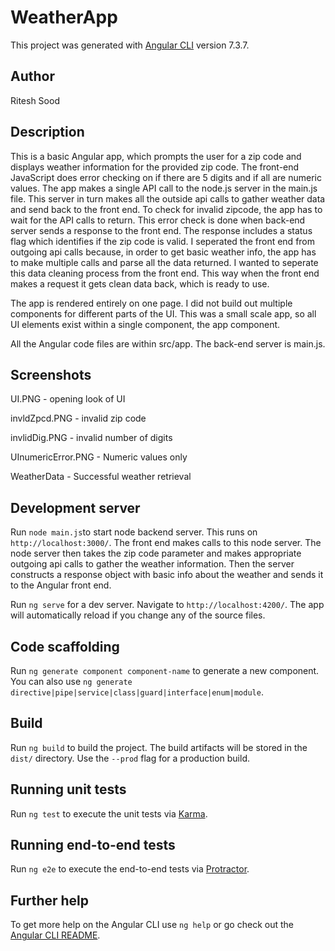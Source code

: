 # WeatherApp

This project was generated with [Angular CLI](https://github.com/angular/angular-cli) version 7.3.7.

## Author

Ritesh Sood

## Description

This is a basic Angular app, which prompts the user for a zip code and displays weather information for the provided zip code.
The front-end JavaScript does error checking on if there are 5 digits and if all are numeric values. The app makes a single API call to the node.js server in the main.js file. This server in turn makes all the outside api calls to gather weather data and send back to the front end. To check for invalid zipcode, the app has to wait for the API calls to return. This error check is done when back-end server sends a response to the front end. The response includes a status flag which identifies if the zip code is valid. I seperated the front end from outgoing api calls because, in order to get basic weather info, the app has to make multiple calls and parse all the data returned. I wanted to seperate this data cleaning process from the front end. This way when the front end makes a request it gets clean data back, which is ready to use.

The app is rendered entirely on one page. I did not build out multiple components for different parts of the UI. This was a small scale app, so all UI elements exist within a single component, the app component.

All the Angular code files are within src/app.
The back-end server is main.js.

## Screenshots

UI.PNG              - opening look of UI

invldZpcd.PNG       - invalid zip code

invlidDig.PNG       - invalid number of digits

UInumericError.PNG  - Numeric values only

WeatherData         - Successful weather retrieval


## Development server

Run `node main.js`to start node backend server. This runs on `http://localhost:3000/`. The front end makes calls to this node server. The node server then takes the zip code parameter and makes appropriate outgoing api calls to gather the weather information. Then the server constructs a response object with basic info about the weather and sends it to the Angular front end.

Run `ng serve` for a dev server. Navigate to `http://localhost:4200/`. The app will automatically reload if you change any of the source files.


## Code scaffolding

Run `ng generate component component-name` to generate a new component. You can also use `ng generate directive|pipe|service|class|guard|interface|enum|module`.

## Build

Run `ng build` to build the project. The build artifacts will be stored in the `dist/` directory. Use the `--prod` flag for a production build.

## Running unit tests

Run `ng test` to execute the unit tests via [Karma](https://karma-runner.github.io).

## Running end-to-end tests

Run `ng e2e` to execute the end-to-end tests via [Protractor](http://www.protractortest.org/).

## Further help

To get more help on the Angular CLI use `ng help` or go check out the [Angular CLI README](https://github.com/angular/angular-cli/blob/master/README.md).




